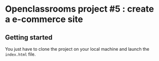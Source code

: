 # Openclassrooms project #5 : create a e-commerce site

## Getting started

You just have to clone the project on your local machine and launch the ```index.html``` file.